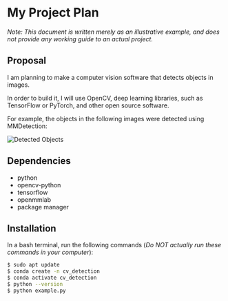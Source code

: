 My Project Plan
======

*Note: This document is written merely as an illustrative example, and does not provide any working guide to an actual project.*

Proposal
--------

I am planning to make a computer vision software that detects objects in images.

In order to build it, I will use OpenCV, deep learning libraries, such as TensorFlow or PyTorch, and other open source software.

For example, the objects in the following images were detected using MMDetection:

![Detected Objects](https://user-images.githubusercontent.com/12907710/137271636-56ba1cd2-b110-4812-8221-b4c120320aa9.png)

Dependencies
------------

- python
- opencv-python
- tensorflow
- openmmlab
- package manager

Installation
------------

In a bash terminal, run the following commands (*Do NOT actually run these commands in your computer*):

```bash
$ sudo apt update 
$ conda create -n cv_detection 
$ conda activate cv_detection 
$ python --version 
$ python example.py

